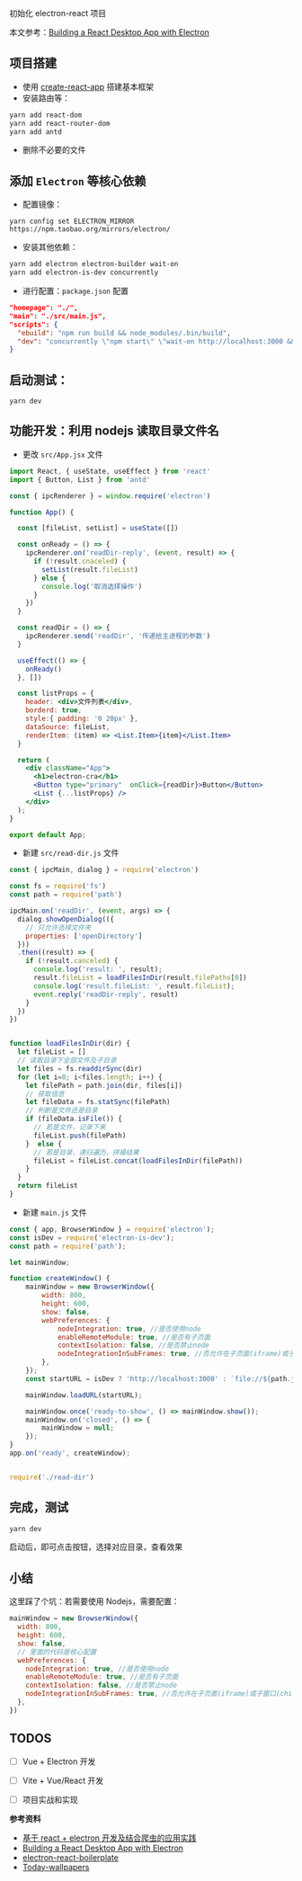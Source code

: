初始化 electron-react 项目

本文参考：[Building a React Desktop App with Electron](https://blog.bitsrc.io/building-an-electron-app-with-electron-react-boilerplate-c7ef8d010a91)

## 项目搭建

- 使用 [create-react-app](https://www.html.cn/create-react-app/docs/getting-started/) 搭建基本框架
- 安装路由等：

```bash
yarn add react-dom
yarn add react-router-dom
yarn add antd
```

- 删除不必要的文件

## 添加 `Electron` 等核心依赖

- 配置镜像：

```
yarn config set ELECTRON_MIRROR https://npm.taobao.org/mirrors/electron/
```

- 安装其他依赖：

```bash
yarn add electron electron-builder wait-on
yarn add electron-is-dev concurrently
```

- 进行配置：`package.json` 配置

```json
"homepage": "./",
"main": "./src/main.js",
"scripts": {
  "ebuild": "npm run build && node_modules/.bin/build",
  "dev": "concurrently \"npm start\" \"wait-on http://localhost:3000 && electron .\""
}
```

## 启动测试：

```
yarn dev
```

## 功能开发：利用 nodejs 读取目录文件名

- 更改 `src/App.jsx` 文件

```jsx
import React, { useState, useEffect } from 'react'
import { Button, List } from 'antd'

const { ipcRenderer } = window.require('electron')

function App() {

  const [fileList, setList] = useState([])

  const onReady = () => {
    ipcRenderer.on('readDir-reply', (event, result) => {
      if (!result.cnaceled) {
        setList(result.fileList)
      } else {
        console.log('取消选择操作')
      }
    })
  }

  const readDir = () => {
    ipcRenderer.send('readDir', '传递给主进程的参数')
  }

  useEffect(() => {
    onReady()
  }, [])

  const listProps = {
    header: <div>文件列表</div>,
    borderd: true,
    style:{ padding: '0 20px' },
    dataSource: fileList,
    renderItem: (item) => <List.Item>{item}</List.Item>
  }

  return (
    <div className="App">
      <h1>electron-cra</h1>
      <Button type="primary"  onClick={readDir}>Button</Button>
      <List {...listProps} />
    </div>
  );
}

export default App;
```

- 新建 `src/read-dir.js` 文件

```js
const { ipcMain, dialog } = require('electron')

const fs = require('fs')
const path = require('path')

ipcMain.on('readDir', (event, args) => {
  dialog.showOpenDialog(({
    // 只允许选择文件夹
    properties: ['openDirectory']
  }))
  .then((result) => {
    if (!result.canceled) {
      console.log('result: ', result);
      result.fileList = loadFilesInDir(result.filePaths[0])
      console.log('result.fileList: ', result.fileList);
      event.reply('readDir-reply', result)
    }
  })
})


function loadFilesInDir(dir) {
  let fileList = []
  // 读取目录下全部文件及子目录
  let files = fs.readdirSync(dir)
  for (let i=0; i<files.length; i++) {
    let filePath = path.join(dir, files[i])
    // 获取信息
    let fileData = fs.statSync(filePath)
    // 判断是文件还是目录
    if (fileData.isFile()) {
      // 若是文件，记录下来
      fileList.push(filePath)
    }  else {
      // 若是目录，递归遍历，拼接结果
      fileList = fileList.concat(loadFilesInDir(filePath))
    }
  }
  return fileList
}

```

- 新建 `main.js` 文件

```js
const { app, BrowserWindow } = require('electron');
const isDev = require('electron-is-dev');
const path = require('path');

let mainWindow;

function createWindow() {
    mainWindow = new BrowserWindow({
        width: 800,
        height: 600,
        show: false,
        webPreferences: {
            nodeIntegration: true, //是否使用node
            enableRemoteModule: true, //是否有子页面
            contextIsolation: false, //是否禁止node
            nodeIntegrationInSubFrames: true, //否允许在子页面(iframe)或子窗口(child window)中集成Node.js
        },
    });
    const startURL = isDev ? 'http://localhost:3000' : `file://${path.join(__dirname, '../build/index.html')}`;

    mainWindow.loadURL(startURL);

    mainWindow.once('ready-to-show', () => mainWindow.show());
    mainWindow.on('closed', () => {
        mainWindow = null;
    });
}
app.on('ready', createWindow);


require('./read-dir')

```
 
## 完成，测试

```bash
yarn dev
```

启动后，即可点击按钮，选择对应目录，查看效果


## 小结

这里踩了个坑：若需要使用 Nodejs，需要配置：

```js
mainWindow = new BrowserWindow({
  width: 800,
  height: 600,
  show: false,
  // 里面的代码是核心配置
  webPreferences: {
    nodeIntegration: true, //是否使用node
    enableRemoteModule: true, //是否有子页面
    contextIsolation: false, //是否禁止node
    nodeIntegrationInSubFrames: true, //否允许在子页面(iframe)或子窗口(child window)中集成Node.js
  },
})
```

## TODOS

- [ ] Vue + Electron 开发
- [ ] Vite + Vue/React 开发
- [ ] 项目实战和实现


**参考资料**

- [基于 react + electron 开发及结合爬虫的应用实践](https://juejin.cn/post/6934660187668086791)
- [Building a React Desktop App with Electron](https://blog.bitsrc.io/building-an-electron-app-with-electron-react-boilerplate-c7ef8d010a91)
- [electron-react-boilerplate](https://github.com/fliegwerk/electron-react-boilerplate)
- [Today-wallpapers](https://github.com/blazer233/Today-wallpapers)
